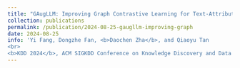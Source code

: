 ```yaml
---
title: "GAugLLM: Improving Graph Contrastive Learning for Text-Attributed Graphs with Large Language Models"
collection: publications
permalink: /publication/2024-08-25-gaugllm-improving-graph
date: 2024-08-25
info: 'Yi Fang, Dongzhe Fan, <b>Daochen Zha</b>, and Qiaoyu Tan
<br>
<b>KDD 2024</b>, ACM SIGKDD Conference on Knowledge Discovery and Data Mining'
---
```

